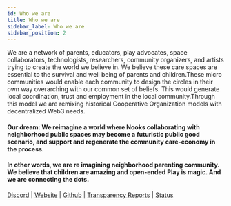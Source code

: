 ```yaml
---
id: Who we are
title: Who we are 
sidebar_label: Who we are
sidebar_position: 2
---
```

We are a network of parents, educators, play advocates, space collaborators, technologists, researchers, community organizers, and artists trying to create the world we believe in. We believe these care spaces are essential to the survival and well being of parents and children.These micro communities would enable each community to design the circles in their own way overarching with our common set of beliefs. This would generate local coordination, trust and employment in the local community.Through this model we are remixing historical Cooperative Organization models with decentralized Web3 needs.

#### Our dream: We reimagine a world where Nooks collaborating with neighborhood public spaces may become a futuristic public good scenario, and support and regenerate the community care-economy in the process. 
#### In other words, we are re imagining neighborhood parenting community. We believe that children are amazing and open-ended Play is magic. And we are connecting the dots.

<p><a href="https://discord.gg/7hvTycdNcK" target="_blank" rel="noopener noreferrer">Discord</a> | <a href="https://writings.flashbots.net" target="_blank" rel="noopener noreferrer">Website</a> | <a href="https://github.com/flashbots/pm" target="_blank" rel="noopener noreferrer">Github</a> | <a href="https://writings.flashbots.net/writings/tags/transparency-report" target="_blank" rel="noopener noreferrer">Transparency Reports</a> | <a href="https://status.flashbots.net" target="_blank" rel="noopener noreferrer">Status</a></p>